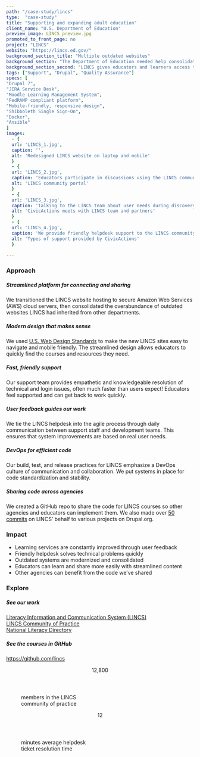 ```yaml
---
path: "/case-study/lincs"
type:  "case-study"
title: "Supporting and expanding adult education"
client_name: "U.S. Department of Education"
preview_image: LINCS_preview.jpg
promoted_to_front_page: no
project: "LINCS"
website: "https://lincs.ed.gov/"
background_section_title: "Multiple outdated websites"
background_section: "The Department of Education needed help consolidating and updating the collection of websites for the Literacy and Information Communication System (LINCS), which supports adult education practitioners in their goal of helping adult learners transition to post-secondary education and 21st-century jobs."
background_section_second: "LINCS gives educators and learners access to resource libraries, discussion groups, and self-guided courses -- but these were located on various websites that were outdated and confusing to navigate. LINCS needed to be restructured with modern technical architecture into a secure, streamlined platform where education practitioners could enjoy learning and sharing. LINCS users also needed reliable, friendly support to resolve technical and login issues and get back to helping adult learners."
tags: ["Support", "Drupal", "Quality Assurance"]
specs: [
"Drupal 7",
"JIRA Service Desk",
"Moodle Learning Management System", 
"FedRAMP compliant platform", 
"Mobile-friendly, responsive design", 
"Shibboleth Single Sign-On", 
"Docker",
"Ansible"
]
images:
  - {
  url: 'LINCS_1.jpg', 
  caption: '', 
  alt: 'Redesigned LINCS website on laptop and mobile'
  }
  - {
  url: 'LINCS_2.jpg', 
  caption: 'Educators participate in discussions using the LINCS community portal.', 
  alt: 'LINCS community portal'
  }
  - {
  url: 'LINCS_3.jpg', 
  caption: 'Talking to the LINCS team about user needs during discovery.', 
  alt: 'CivicActions meets with LINCS team and partners'
  }
  - {
  url: 'LINCS_4.jpg', 
  caption: 'We provide friendly helpdesk support to the LINCS community.', 
  alt: 'Types of support provided by CivicActions'
  }
  
---
```


### Approach

##### Streamlined platform for connecting and sharing
We transitioned the LINCS website hosting to secure Amazon Web Services (AWS) cloud servers, then consolidated the overabundance of outdated websites LINCS had inherited from other departments.

##### Modern design that makes sense
We used [U.S. Web Design Standards](https://designsystem.digital.gov/) to make the new LINCS sites easy to navigate and mobile friendly. The streamlined design allows educators to quickly find the courses and resources they need.

##### Fast, friendly support
Our support team provides empathetic and knowledgeable resolution of technical and login issues, often much faster than users expect! Educators feel supported and can get back to work quickly.

##### User feedback guides our work
We tie the LINCS helpdesk into the agile process through daily communication between support staff and development teams. This ensures that system improvements are based on real user needs.

##### DevOps for efficient code
Our build, test, and release practices for LINCS emphasize a DevOps culture of communication and collaboration. We put systems in place for code standardization and stability.

##### Sharing code across agencies
We created a GitHub repo to share the code for LINCS courses so other agencies and educators can implement them. We also made over [50 commits](https://www.drupal.org/node/2859306/issue-credits) on LINCS’ behalf to various projects on Drupal.org.

### Impact
* Learning services are constantly improved through user feedback
* Friendly helpdesk solves technical problems quickly
* Outdated systems are modernized and consolidated
* Educators can learn and share more easily with streamlined content
* Other agencies can benefit from the code we’ve shared


### Explore
##### See our work
[Literacy Information and Communication System (LINCS)](https://lincs.ed.gov/)  
[LINCS Community of Practice](https://community.lincs.ed.gov/)  
[National Literacy Directory](https://lincs.ed.gov/professional-development/resource-collections/profile-986)

##### See the courses in GitHub
https://github.com/lincs
 
<figure>
  <div> 
    <header>12,800</header>
    <p>members in the LINCS<br>community of practice<p>
  </div>
  <div> 
      <header>12</header>
      <p>minutes average helpdesk<br>ticket resolution time<p>
  </div>
</figure>
